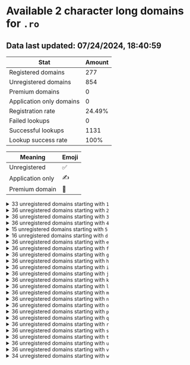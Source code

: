# Available 2 character long domains for `.ro`

## Data last updated: 07/24/2024, 18:40:59

|Stat|Amount|
|--|--|
|Registered domains|277|
|Unregistered domains|854|
|Premium domains|0|
|Application only domains|0|
|Registration rate|24.49%|
|Failed lookups|0|
|Successful lookups|1131|
|Lookup success rate|100%|


|Meaning|Emoji|
|--|--|
|Unregistered|:white_check_mark:|
|Application only|:writing_hand:|
|Premium domain|:gem:|

<details>
<summary>33 unregistered domains starting with <bold><code>1</code></bold></summary>

|Type|Domain|
|--|--|
|:white_check_mark:|`10.ro`|
|:white_check_mark:|`11.ro`|
|:white_check_mark:|`12.ro`|
|:white_check_mark:|`13.ro`|
|:white_check_mark:|`14.ro`|
|:white_check_mark:|`15.ro`|
|:white_check_mark:|`16.ro`|
|:white_check_mark:|`17.ro`|
|:white_check_mark:|`18.ro`|
|:white_check_mark:|`19.ro`|
|:white_check_mark:|`1d.ro`|
|:white_check_mark:|`1e.ro`|
|:white_check_mark:|`1f.ro`|
|:white_check_mark:|`1g.ro`|
|:white_check_mark:|`1h.ro`|
|:white_check_mark:|`1i.ro`|
|:white_check_mark:|`1j.ro`|
|:white_check_mark:|`1k.ro`|
|:white_check_mark:|`1l.ro`|
|:white_check_mark:|`1m.ro`|
|:white_check_mark:|`1n.ro`|
|:white_check_mark:|`1o.ro`|
|:white_check_mark:|`1p.ro`|
|:white_check_mark:|`1q.ro`|
|:white_check_mark:|`1r.ro`|
|:white_check_mark:|`1s.ro`|
|:white_check_mark:|`1t.ro`|
|:white_check_mark:|`1u.ro`|
|:white_check_mark:|`1v.ro`|
|:white_check_mark:|`1w.ro`|
|:white_check_mark:|`1x.ro`|
|:white_check_mark:|`1y.ro`|
|:white_check_mark:|`1z.ro`|
</details>
<details>
<summary>36 unregistered domains starting with <bold><code>2</code></bold></summary>

|Type|Domain|
|--|--|
|:white_check_mark:|`20.ro`|
|:white_check_mark:|`21.ro`|
|:white_check_mark:|`22.ro`|
|:white_check_mark:|`23.ro`|
|:white_check_mark:|`24.ro`|
|:white_check_mark:|`25.ro`|
|:white_check_mark:|`26.ro`|
|:white_check_mark:|`27.ro`|
|:white_check_mark:|`28.ro`|
|:white_check_mark:|`29.ro`|
|:white_check_mark:|`2a.ro`|
|:white_check_mark:|`2b.ro`|
|:white_check_mark:|`2c.ro`|
|:white_check_mark:|`2d.ro`|
|:white_check_mark:|`2e.ro`|
|:white_check_mark:|`2f.ro`|
|:white_check_mark:|`2g.ro`|
|:white_check_mark:|`2h.ro`|
|:white_check_mark:|`2i.ro`|
|:white_check_mark:|`2j.ro`|
|:white_check_mark:|`2k.ro`|
|:white_check_mark:|`2l.ro`|
|:white_check_mark:|`2m.ro`|
|:white_check_mark:|`2n.ro`|
|:white_check_mark:|`2o.ro`|
|:white_check_mark:|`2p.ro`|
|:white_check_mark:|`2q.ro`|
|:white_check_mark:|`2r.ro`|
|:white_check_mark:|`2s.ro`|
|:white_check_mark:|`2t.ro`|
|:white_check_mark:|`2u.ro`|
|:white_check_mark:|`2v.ro`|
|:white_check_mark:|`2w.ro`|
|:white_check_mark:|`2x.ro`|
|:white_check_mark:|`2y.ro`|
|:white_check_mark:|`2z.ro`|
</details>
<details>
<summary>36 unregistered domains starting with <bold><code>3</code></bold></summary>

|Type|Domain|
|--|--|
|:white_check_mark:|`30.ro`|
|:white_check_mark:|`31.ro`|
|:white_check_mark:|`32.ro`|
|:white_check_mark:|`33.ro`|
|:white_check_mark:|`34.ro`|
|:white_check_mark:|`35.ro`|
|:white_check_mark:|`36.ro`|
|:white_check_mark:|`37.ro`|
|:white_check_mark:|`38.ro`|
|:white_check_mark:|`39.ro`|
|:white_check_mark:|`3a.ro`|
|:white_check_mark:|`3b.ro`|
|:white_check_mark:|`3c.ro`|
|:white_check_mark:|`3d.ro`|
|:white_check_mark:|`3e.ro`|
|:white_check_mark:|`3f.ro`|
|:white_check_mark:|`3g.ro`|
|:white_check_mark:|`3h.ro`|
|:white_check_mark:|`3i.ro`|
|:white_check_mark:|`3j.ro`|
|:white_check_mark:|`3k.ro`|
|:white_check_mark:|`3l.ro`|
|:white_check_mark:|`3m.ro`|
|:white_check_mark:|`3n.ro`|
|:white_check_mark:|`3o.ro`|
|:white_check_mark:|`3p.ro`|
|:white_check_mark:|`3q.ro`|
|:white_check_mark:|`3r.ro`|
|:white_check_mark:|`3s.ro`|
|:white_check_mark:|`3t.ro`|
|:white_check_mark:|`3u.ro`|
|:white_check_mark:|`3v.ro`|
|:white_check_mark:|`3w.ro`|
|:white_check_mark:|`3x.ro`|
|:white_check_mark:|`3y.ro`|
|:white_check_mark:|`3z.ro`|
</details>
<details>
<summary>36 unregistered domains starting with <bold><code>4</code></bold></summary>

|Type|Domain|
|--|--|
|:white_check_mark:|`40.ro`|
|:white_check_mark:|`41.ro`|
|:white_check_mark:|`42.ro`|
|:white_check_mark:|`43.ro`|
|:white_check_mark:|`44.ro`|
|:white_check_mark:|`45.ro`|
|:white_check_mark:|`46.ro`|
|:white_check_mark:|`47.ro`|
|:white_check_mark:|`48.ro`|
|:white_check_mark:|`49.ro`|
|:white_check_mark:|`4a.ro`|
|:white_check_mark:|`4b.ro`|
|:white_check_mark:|`4c.ro`|
|:white_check_mark:|`4d.ro`|
|:white_check_mark:|`4e.ro`|
|:white_check_mark:|`4f.ro`|
|:white_check_mark:|`4g.ro`|
|:white_check_mark:|`4h.ro`|
|:white_check_mark:|`4i.ro`|
|:white_check_mark:|`4j.ro`|
|:white_check_mark:|`4k.ro`|
|:white_check_mark:|`4l.ro`|
|:white_check_mark:|`4m.ro`|
|:white_check_mark:|`4n.ro`|
|:white_check_mark:|`4o.ro`|
|:white_check_mark:|`4p.ro`|
|:white_check_mark:|`4q.ro`|
|:white_check_mark:|`4r.ro`|
|:white_check_mark:|`4s.ro`|
|:white_check_mark:|`4t.ro`|
|:white_check_mark:|`4u.ro`|
|:white_check_mark:|`4v.ro`|
|:white_check_mark:|`4w.ro`|
|:white_check_mark:|`4x.ro`|
|:white_check_mark:|`4y.ro`|
|:white_check_mark:|`4z.ro`|
</details>
<details>
<summary>15 unregistered domains starting with <bold><code>5</code></bold></summary>

|Type|Domain|
|--|--|
|:white_check_mark:|`5a.ro`|
|:white_check_mark:|`5b.ro`|
|:white_check_mark:|`5c.ro`|
|:white_check_mark:|`5d.ro`|
|:white_check_mark:|`5e.ro`|
|:white_check_mark:|`5f.ro`|
|:white_check_mark:|`5g.ro`|
|:white_check_mark:|`5h.ro`|
|:white_check_mark:|`5i.ro`|
|:white_check_mark:|`5j.ro`|
|:white_check_mark:|`5k.ro`|
|:white_check_mark:|`5l.ro`|
|:white_check_mark:|`5m.ro`|
|:white_check_mark:|`5n.ro`|
|:white_check_mark:|`5o.ro`|
</details>
<details>
<summary>16 unregistered domains starting with <bold><code>d</code></bold></summary>

|Type|Domain|
|--|--|
|:white_check_mark:|`d0.ro`|
|:white_check_mark:|`d1.ro`|
|:white_check_mark:|`d2.ro`|
|:white_check_mark:|`d3.ro`|
|:white_check_mark:|`d4.ro`|
|:white_check_mark:|`d5.ro`|
|:white_check_mark:|`d6.ro`|
|:white_check_mark:|`d7.ro`|
|:white_check_mark:|`d8.ro`|
|:white_check_mark:|`d9.ro`|
|:white_check_mark:|`du.ro`|
|:white_check_mark:|`dv.ro`|
|:white_check_mark:|`dw.ro`|
|:white_check_mark:|`dx.ro`|
|:white_check_mark:|`dy.ro`|
|:white_check_mark:|`dz.ro`|
</details>
<details>
<summary>36 unregistered domains starting with <bold><code>e</code></bold></summary>

|Type|Domain|
|--|--|
|:white_check_mark:|`e0.ro`|
|:white_check_mark:|`e1.ro`|
|:white_check_mark:|`e2.ro`|
|:white_check_mark:|`e3.ro`|
|:white_check_mark:|`e4.ro`|
|:white_check_mark:|`e5.ro`|
|:white_check_mark:|`e6.ro`|
|:white_check_mark:|`e7.ro`|
|:white_check_mark:|`e8.ro`|
|:white_check_mark:|`e9.ro`|
|:white_check_mark:|`ea.ro`|
|:white_check_mark:|`eb.ro`|
|:white_check_mark:|`ec.ro`|
|:white_check_mark:|`ed.ro`|
|:white_check_mark:|`ee.ro`|
|:white_check_mark:|`ef.ro`|
|:white_check_mark:|`eg.ro`|
|:white_check_mark:|`eh.ro`|
|:white_check_mark:|`ei.ro`|
|:white_check_mark:|`ej.ro`|
|:white_check_mark:|`ek.ro`|
|:white_check_mark:|`el.ro`|
|:white_check_mark:|`em.ro`|
|:white_check_mark:|`en.ro`|
|:white_check_mark:|`eo.ro`|
|:white_check_mark:|`ep.ro`|
|:white_check_mark:|`eq.ro`|
|:white_check_mark:|`er.ro`|
|:white_check_mark:|`es.ro`|
|:white_check_mark:|`et.ro`|
|:white_check_mark:|`eu.ro`|
|:white_check_mark:|`ev.ro`|
|:white_check_mark:|`ew.ro`|
|:white_check_mark:|`ex.ro`|
|:white_check_mark:|`ey.ro`|
|:white_check_mark:|`ez.ro`|
</details>
<details>
<summary>36 unregistered domains starting with <bold><code>f</code></bold></summary>

|Type|Domain|
|--|--|
|:white_check_mark:|`f0.ro`|
|:white_check_mark:|`f1.ro`|
|:white_check_mark:|`f2.ro`|
|:white_check_mark:|`f3.ro`|
|:white_check_mark:|`f4.ro`|
|:white_check_mark:|`f5.ro`|
|:white_check_mark:|`f6.ro`|
|:white_check_mark:|`f7.ro`|
|:white_check_mark:|`f8.ro`|
|:white_check_mark:|`f9.ro`|
|:white_check_mark:|`fa.ro`|
|:white_check_mark:|`fb.ro`|
|:white_check_mark:|`fc.ro`|
|:white_check_mark:|`fd.ro`|
|:white_check_mark:|`fe.ro`|
|:white_check_mark:|`ff.ro`|
|:white_check_mark:|`fg.ro`|
|:white_check_mark:|`fh.ro`|
|:white_check_mark:|`fi.ro`|
|:white_check_mark:|`fj.ro`|
|:white_check_mark:|`fk.ro`|
|:white_check_mark:|`fl.ro`|
|:white_check_mark:|`fm.ro`|
|:white_check_mark:|`fn.ro`|
|:white_check_mark:|`fo.ro`|
|:white_check_mark:|`fp.ro`|
|:white_check_mark:|`fq.ro`|
|:white_check_mark:|`fr.ro`|
|:white_check_mark:|`fs.ro`|
|:white_check_mark:|`ft.ro`|
|:white_check_mark:|`fu.ro`|
|:white_check_mark:|`fv.ro`|
|:white_check_mark:|`fw.ro`|
|:white_check_mark:|`fx.ro`|
|:white_check_mark:|`fy.ro`|
|:white_check_mark:|`fz.ro`|
</details>
<details>
<summary>36 unregistered domains starting with <bold><code>g</code></bold></summary>

|Type|Domain|
|--|--|
|:white_check_mark:|`g0.ro`|
|:white_check_mark:|`g1.ro`|
|:white_check_mark:|`g2.ro`|
|:white_check_mark:|`g3.ro`|
|:white_check_mark:|`g4.ro`|
|:white_check_mark:|`g5.ro`|
|:white_check_mark:|`g6.ro`|
|:white_check_mark:|`g7.ro`|
|:white_check_mark:|`g8.ro`|
|:white_check_mark:|`g9.ro`|
|:white_check_mark:|`ga.ro`|
|:white_check_mark:|`gb.ro`|
|:white_check_mark:|`gc.ro`|
|:white_check_mark:|`gd.ro`|
|:white_check_mark:|`ge.ro`|
|:white_check_mark:|`gf.ro`|
|:white_check_mark:|`gg.ro`|
|:white_check_mark:|`gh.ro`|
|:white_check_mark:|`gi.ro`|
|:white_check_mark:|`gj.ro`|
|:white_check_mark:|`gk.ro`|
|:white_check_mark:|`gl.ro`|
|:white_check_mark:|`gm.ro`|
|:white_check_mark:|`gn.ro`|
|:white_check_mark:|`go.ro`|
|:white_check_mark:|`gp.ro`|
|:white_check_mark:|`gq.ro`|
|:white_check_mark:|`gr.ro`|
|:white_check_mark:|`gs.ro`|
|:white_check_mark:|`gt.ro`|
|:white_check_mark:|`gu.ro`|
|:white_check_mark:|`gv.ro`|
|:white_check_mark:|`gw.ro`|
|:white_check_mark:|`gx.ro`|
|:white_check_mark:|`gy.ro`|
|:white_check_mark:|`gz.ro`|
</details>
<details>
<summary>36 unregistered domains starting with <bold><code>h</code></bold></summary>

|Type|Domain|
|--|--|
|:white_check_mark:|`h0.ro`|
|:white_check_mark:|`h1.ro`|
|:white_check_mark:|`h2.ro`|
|:white_check_mark:|`h3.ro`|
|:white_check_mark:|`h4.ro`|
|:white_check_mark:|`h5.ro`|
|:white_check_mark:|`h6.ro`|
|:white_check_mark:|`h7.ro`|
|:white_check_mark:|`h8.ro`|
|:white_check_mark:|`h9.ro`|
|:white_check_mark:|`ha.ro`|
|:white_check_mark:|`hb.ro`|
|:white_check_mark:|`hc.ro`|
|:white_check_mark:|`hd.ro`|
|:white_check_mark:|`he.ro`|
|:white_check_mark:|`hf.ro`|
|:white_check_mark:|`hg.ro`|
|:white_check_mark:|`hh.ro`|
|:white_check_mark:|`hi.ro`|
|:white_check_mark:|`hj.ro`|
|:white_check_mark:|`hk.ro`|
|:white_check_mark:|`hl.ro`|
|:white_check_mark:|`hm.ro`|
|:white_check_mark:|`hn.ro`|
|:white_check_mark:|`ho.ro`|
|:white_check_mark:|`hp.ro`|
|:white_check_mark:|`hq.ro`|
|:white_check_mark:|`hr.ro`|
|:white_check_mark:|`hs.ro`|
|:white_check_mark:|`ht.ro`|
|:white_check_mark:|`hu.ro`|
|:white_check_mark:|`hv.ro`|
|:white_check_mark:|`hw.ro`|
|:white_check_mark:|`hx.ro`|
|:white_check_mark:|`hy.ro`|
|:white_check_mark:|`hz.ro`|
</details>
<details>
<summary>36 unregistered domains starting with <bold><code>i</code></bold></summary>

|Type|Domain|
|--|--|
|:white_check_mark:|`i0.ro`|
|:white_check_mark:|`i1.ro`|
|:white_check_mark:|`i2.ro`|
|:white_check_mark:|`i3.ro`|
|:white_check_mark:|`i4.ro`|
|:white_check_mark:|`i5.ro`|
|:white_check_mark:|`i6.ro`|
|:white_check_mark:|`i7.ro`|
|:white_check_mark:|`i8.ro`|
|:white_check_mark:|`i9.ro`|
|:white_check_mark:|`ia.ro`|
|:white_check_mark:|`ib.ro`|
|:white_check_mark:|`ic.ro`|
|:white_check_mark:|`id.ro`|
|:white_check_mark:|`ie.ro`|
|:white_check_mark:|`if.ro`|
|:white_check_mark:|`ig.ro`|
|:white_check_mark:|`ih.ro`|
|:white_check_mark:|`ii.ro`|
|:white_check_mark:|`ij.ro`|
|:white_check_mark:|`ik.ro`|
|:white_check_mark:|`il.ro`|
|:white_check_mark:|`im.ro`|
|:white_check_mark:|`in.ro`|
|:white_check_mark:|`io.ro`|
|:white_check_mark:|`ip.ro`|
|:white_check_mark:|`iq.ro`|
|:white_check_mark:|`ir.ro`|
|:white_check_mark:|`is.ro`|
|:white_check_mark:|`it.ro`|
|:white_check_mark:|`iu.ro`|
|:white_check_mark:|`iv.ro`|
|:white_check_mark:|`iw.ro`|
|:white_check_mark:|`ix.ro`|
|:white_check_mark:|`iy.ro`|
|:white_check_mark:|`iz.ro`|
</details>
<details>
<summary>36 unregistered domains starting with <bold><code>j</code></bold></summary>

|Type|Domain|
|--|--|
|:white_check_mark:|`j0.ro`|
|:white_check_mark:|`j1.ro`|
|:white_check_mark:|`j2.ro`|
|:white_check_mark:|`j3.ro`|
|:white_check_mark:|`j4.ro`|
|:white_check_mark:|`j5.ro`|
|:white_check_mark:|`j6.ro`|
|:white_check_mark:|`j7.ro`|
|:white_check_mark:|`j8.ro`|
|:white_check_mark:|`j9.ro`|
|:white_check_mark:|`ja.ro`|
|:white_check_mark:|`jb.ro`|
|:white_check_mark:|`jc.ro`|
|:white_check_mark:|`jd.ro`|
|:white_check_mark:|`je.ro`|
|:white_check_mark:|`jf.ro`|
|:white_check_mark:|`jg.ro`|
|:white_check_mark:|`jh.ro`|
|:white_check_mark:|`ji.ro`|
|:white_check_mark:|`jj.ro`|
|:white_check_mark:|`jk.ro`|
|:white_check_mark:|`jl.ro`|
|:white_check_mark:|`jm.ro`|
|:white_check_mark:|`jn.ro`|
|:white_check_mark:|`jo.ro`|
|:white_check_mark:|`jp.ro`|
|:white_check_mark:|`jq.ro`|
|:white_check_mark:|`jr.ro`|
|:white_check_mark:|`js.ro`|
|:white_check_mark:|`jt.ro`|
|:white_check_mark:|`ju.ro`|
|:white_check_mark:|`jv.ro`|
|:white_check_mark:|`jw.ro`|
|:white_check_mark:|`jx.ro`|
|:white_check_mark:|`jy.ro`|
|:white_check_mark:|`jz.ro`|
</details>
<details>
<summary>36 unregistered domains starting with <bold><code>k</code></bold></summary>

|Type|Domain|
|--|--|
|:white_check_mark:|`k0.ro`|
|:white_check_mark:|`k1.ro`|
|:white_check_mark:|`k2.ro`|
|:white_check_mark:|`k3.ro`|
|:white_check_mark:|`k4.ro`|
|:white_check_mark:|`k5.ro`|
|:white_check_mark:|`k6.ro`|
|:white_check_mark:|`k7.ro`|
|:white_check_mark:|`k8.ro`|
|:white_check_mark:|`k9.ro`|
|:white_check_mark:|`ka.ro`|
|:white_check_mark:|`kb.ro`|
|:white_check_mark:|`kc.ro`|
|:white_check_mark:|`kd.ro`|
|:white_check_mark:|`ke.ro`|
|:white_check_mark:|`kf.ro`|
|:white_check_mark:|`kg.ro`|
|:white_check_mark:|`kh.ro`|
|:white_check_mark:|`ki.ro`|
|:white_check_mark:|`kj.ro`|
|:white_check_mark:|`kk.ro`|
|:white_check_mark:|`kl.ro`|
|:white_check_mark:|`km.ro`|
|:white_check_mark:|`kn.ro`|
|:white_check_mark:|`ko.ro`|
|:white_check_mark:|`kp.ro`|
|:white_check_mark:|`kq.ro`|
|:white_check_mark:|`kr.ro`|
|:white_check_mark:|`ks.ro`|
|:white_check_mark:|`kt.ro`|
|:white_check_mark:|`ku.ro`|
|:white_check_mark:|`kv.ro`|
|:white_check_mark:|`kw.ro`|
|:white_check_mark:|`kx.ro`|
|:white_check_mark:|`ky.ro`|
|:white_check_mark:|`kz.ro`|
</details>
<details>
<summary>36 unregistered domains starting with <bold><code>l</code></bold></summary>

|Type|Domain|
|--|--|
|:white_check_mark:|`l0.ro`|
|:white_check_mark:|`l1.ro`|
|:white_check_mark:|`l2.ro`|
|:white_check_mark:|`l3.ro`|
|:white_check_mark:|`l4.ro`|
|:white_check_mark:|`l5.ro`|
|:white_check_mark:|`l6.ro`|
|:white_check_mark:|`l7.ro`|
|:white_check_mark:|`l8.ro`|
|:white_check_mark:|`l9.ro`|
|:white_check_mark:|`la.ro`|
|:white_check_mark:|`lb.ro`|
|:white_check_mark:|`lc.ro`|
|:white_check_mark:|`ld.ro`|
|:white_check_mark:|`le.ro`|
|:white_check_mark:|`lf.ro`|
|:white_check_mark:|`lg.ro`|
|:white_check_mark:|`lh.ro`|
|:white_check_mark:|`li.ro`|
|:white_check_mark:|`lj.ro`|
|:white_check_mark:|`lk.ro`|
|:white_check_mark:|`ll.ro`|
|:white_check_mark:|`lm.ro`|
|:white_check_mark:|`ln.ro`|
|:white_check_mark:|`lo.ro`|
|:white_check_mark:|`lp.ro`|
|:white_check_mark:|`lq.ro`|
|:white_check_mark:|`lr.ro`|
|:white_check_mark:|`ls.ro`|
|:white_check_mark:|`lt.ro`|
|:white_check_mark:|`lu.ro`|
|:white_check_mark:|`lv.ro`|
|:white_check_mark:|`lw.ro`|
|:white_check_mark:|`lx.ro`|
|:white_check_mark:|`ly.ro`|
|:white_check_mark:|`lz.ro`|
</details>
<details>
<summary>36 unregistered domains starting with <bold><code>m</code></bold></summary>

|Type|Domain|
|--|--|
|:white_check_mark:|`m0.ro`|
|:white_check_mark:|`m1.ro`|
|:white_check_mark:|`m2.ro`|
|:white_check_mark:|`m3.ro`|
|:white_check_mark:|`m4.ro`|
|:white_check_mark:|`m5.ro`|
|:white_check_mark:|`m6.ro`|
|:white_check_mark:|`m7.ro`|
|:white_check_mark:|`m8.ro`|
|:white_check_mark:|`m9.ro`|
|:white_check_mark:|`ma.ro`|
|:white_check_mark:|`mb.ro`|
|:white_check_mark:|`mc.ro`|
|:white_check_mark:|`md.ro`|
|:white_check_mark:|`me.ro`|
|:white_check_mark:|`mf.ro`|
|:white_check_mark:|`mg.ro`|
|:white_check_mark:|`mh.ro`|
|:white_check_mark:|`mi.ro`|
|:white_check_mark:|`mj.ro`|
|:white_check_mark:|`mk.ro`|
|:white_check_mark:|`ml.ro`|
|:white_check_mark:|`mm.ro`|
|:white_check_mark:|`mn.ro`|
|:white_check_mark:|`mo.ro`|
|:white_check_mark:|`mp.ro`|
|:white_check_mark:|`mq.ro`|
|:white_check_mark:|`mr.ro`|
|:white_check_mark:|`ms.ro`|
|:white_check_mark:|`mt.ro`|
|:white_check_mark:|`mu.ro`|
|:white_check_mark:|`mv.ro`|
|:white_check_mark:|`mw.ro`|
|:white_check_mark:|`mx.ro`|
|:white_check_mark:|`my.ro`|
|:white_check_mark:|`mz.ro`|
</details>
<details>
<summary>36 unregistered domains starting with <bold><code>n</code></bold></summary>

|Type|Domain|
|--|--|
|:white_check_mark:|`n0.ro`|
|:white_check_mark:|`n1.ro`|
|:white_check_mark:|`n2.ro`|
|:white_check_mark:|`n3.ro`|
|:white_check_mark:|`n4.ro`|
|:white_check_mark:|`n5.ro`|
|:white_check_mark:|`n6.ro`|
|:white_check_mark:|`n7.ro`|
|:white_check_mark:|`n8.ro`|
|:white_check_mark:|`n9.ro`|
|:white_check_mark:|`na.ro`|
|:white_check_mark:|`nb.ro`|
|:white_check_mark:|`nc.ro`|
|:white_check_mark:|`nd.ro`|
|:white_check_mark:|`ne.ro`|
|:white_check_mark:|`nf.ro`|
|:white_check_mark:|`ng.ro`|
|:white_check_mark:|`nh.ro`|
|:white_check_mark:|`ni.ro`|
|:white_check_mark:|`nj.ro`|
|:white_check_mark:|`nk.ro`|
|:white_check_mark:|`nl.ro`|
|:white_check_mark:|`nm.ro`|
|:white_check_mark:|`nn.ro`|
|:white_check_mark:|`no.ro`|
|:white_check_mark:|`np.ro`|
|:white_check_mark:|`nq.ro`|
|:white_check_mark:|`nr.ro`|
|:white_check_mark:|`ns.ro`|
|:white_check_mark:|`nt.ro`|
|:white_check_mark:|`nu.ro`|
|:white_check_mark:|`nv.ro`|
|:white_check_mark:|`nw.ro`|
|:white_check_mark:|`nx.ro`|
|:white_check_mark:|`ny.ro`|
|:white_check_mark:|`nz.ro`|
</details>
<details>
<summary>36 unregistered domains starting with <bold><code>o</code></bold></summary>

|Type|Domain|
|--|--|
|:white_check_mark:|`o0.ro`|
|:white_check_mark:|`o1.ro`|
|:white_check_mark:|`o2.ro`|
|:white_check_mark:|`o3.ro`|
|:white_check_mark:|`o4.ro`|
|:white_check_mark:|`o5.ro`|
|:white_check_mark:|`o6.ro`|
|:white_check_mark:|`o7.ro`|
|:white_check_mark:|`o8.ro`|
|:white_check_mark:|`o9.ro`|
|:white_check_mark:|`oa.ro`|
|:white_check_mark:|`ob.ro`|
|:white_check_mark:|`oc.ro`|
|:white_check_mark:|`od.ro`|
|:white_check_mark:|`oe.ro`|
|:white_check_mark:|`of.ro`|
|:white_check_mark:|`og.ro`|
|:white_check_mark:|`oh.ro`|
|:white_check_mark:|`oi.ro`|
|:white_check_mark:|`oj.ro`|
|:white_check_mark:|`ok.ro`|
|:white_check_mark:|`ol.ro`|
|:white_check_mark:|`om.ro`|
|:white_check_mark:|`on.ro`|
|:white_check_mark:|`oo.ro`|
|:white_check_mark:|`op.ro`|
|:white_check_mark:|`oq.ro`|
|:white_check_mark:|`or.ro`|
|:white_check_mark:|`os.ro`|
|:white_check_mark:|`ot.ro`|
|:white_check_mark:|`ou.ro`|
|:white_check_mark:|`ov.ro`|
|:white_check_mark:|`ow.ro`|
|:white_check_mark:|`ox.ro`|
|:white_check_mark:|`oy.ro`|
|:white_check_mark:|`oz.ro`|
</details>
<details>
<summary>36 unregistered domains starting with <bold><code>p</code></bold></summary>

|Type|Domain|
|--|--|
|:white_check_mark:|`p0.ro`|
|:white_check_mark:|`p1.ro`|
|:white_check_mark:|`p2.ro`|
|:white_check_mark:|`p3.ro`|
|:white_check_mark:|`p4.ro`|
|:white_check_mark:|`p5.ro`|
|:white_check_mark:|`p6.ro`|
|:white_check_mark:|`p7.ro`|
|:white_check_mark:|`p8.ro`|
|:white_check_mark:|`p9.ro`|
|:white_check_mark:|`pa.ro`|
|:white_check_mark:|`pb.ro`|
|:white_check_mark:|`pc.ro`|
|:white_check_mark:|`pd.ro`|
|:white_check_mark:|`pe.ro`|
|:white_check_mark:|`pf.ro`|
|:white_check_mark:|`pg.ro`|
|:white_check_mark:|`ph.ro`|
|:white_check_mark:|`pi.ro`|
|:white_check_mark:|`pj.ro`|
|:white_check_mark:|`pk.ro`|
|:white_check_mark:|`pl.ro`|
|:white_check_mark:|`pm.ro`|
|:white_check_mark:|`pn.ro`|
|:white_check_mark:|`po.ro`|
|:white_check_mark:|`pp.ro`|
|:white_check_mark:|`pq.ro`|
|:white_check_mark:|`pr.ro`|
|:white_check_mark:|`ps.ro`|
|:white_check_mark:|`pt.ro`|
|:white_check_mark:|`pu.ro`|
|:white_check_mark:|`pv.ro`|
|:white_check_mark:|`pw.ro`|
|:white_check_mark:|`px.ro`|
|:white_check_mark:|`py.ro`|
|:white_check_mark:|`pz.ro`|
</details>
<details>
<summary>36 unregistered domains starting with <bold><code>q</code></bold></summary>

|Type|Domain|
|--|--|
|:white_check_mark:|`q0.ro`|
|:white_check_mark:|`q1.ro`|
|:white_check_mark:|`q2.ro`|
|:white_check_mark:|`q3.ro`|
|:white_check_mark:|`q4.ro`|
|:white_check_mark:|`q5.ro`|
|:white_check_mark:|`q6.ro`|
|:white_check_mark:|`q7.ro`|
|:white_check_mark:|`q8.ro`|
|:white_check_mark:|`q9.ro`|
|:white_check_mark:|`qa.ro`|
|:white_check_mark:|`qb.ro`|
|:white_check_mark:|`qc.ro`|
|:white_check_mark:|`qd.ro`|
|:white_check_mark:|`qe.ro`|
|:white_check_mark:|`qf.ro`|
|:white_check_mark:|`qg.ro`|
|:white_check_mark:|`qh.ro`|
|:white_check_mark:|`qi.ro`|
|:white_check_mark:|`qj.ro`|
|:white_check_mark:|`qk.ro`|
|:white_check_mark:|`ql.ro`|
|:white_check_mark:|`qm.ro`|
|:white_check_mark:|`qn.ro`|
|:white_check_mark:|`qo.ro`|
|:white_check_mark:|`qp.ro`|
|:white_check_mark:|`qq.ro`|
|:white_check_mark:|`qr.ro`|
|:white_check_mark:|`qs.ro`|
|:white_check_mark:|`qt.ro`|
|:white_check_mark:|`qu.ro`|
|:white_check_mark:|`qv.ro`|
|:white_check_mark:|`qw.ro`|
|:white_check_mark:|`qx.ro`|
|:white_check_mark:|`qy.ro`|
|:white_check_mark:|`qz.ro`|
</details>
<details>
<summary>36 unregistered domains starting with <bold><code>r</code></bold></summary>

|Type|Domain|
|--|--|
|:white_check_mark:|`r0.ro`|
|:white_check_mark:|`r1.ro`|
|:white_check_mark:|`r2.ro`|
|:white_check_mark:|`r3.ro`|
|:white_check_mark:|`r4.ro`|
|:white_check_mark:|`r5.ro`|
|:white_check_mark:|`r6.ro`|
|:white_check_mark:|`r7.ro`|
|:white_check_mark:|`r8.ro`|
|:white_check_mark:|`r9.ro`|
|:white_check_mark:|`ra.ro`|
|:white_check_mark:|`rb.ro`|
|:white_check_mark:|`rc.ro`|
|:white_check_mark:|`rd.ro`|
|:white_check_mark:|`re.ro`|
|:white_check_mark:|`rf.ro`|
|:white_check_mark:|`rg.ro`|
|:white_check_mark:|`rh.ro`|
|:white_check_mark:|`ri.ro`|
|:white_check_mark:|`rj.ro`|
|:white_check_mark:|`rk.ro`|
|:white_check_mark:|`rl.ro`|
|:white_check_mark:|`rm.ro`|
|:white_check_mark:|`rn.ro`|
|:white_check_mark:|`ro.ro`|
|:white_check_mark:|`rp.ro`|
|:white_check_mark:|`rq.ro`|
|:white_check_mark:|`rr.ro`|
|:white_check_mark:|`rs.ro`|
|:white_check_mark:|`rt.ro`|
|:white_check_mark:|`ru.ro`|
|:white_check_mark:|`rv.ro`|
|:white_check_mark:|`rw.ro`|
|:white_check_mark:|`rx.ro`|
|:white_check_mark:|`ry.ro`|
|:white_check_mark:|`rz.ro`|
</details>
<details>
<summary>36 unregistered domains starting with <bold><code>s</code></bold></summary>

|Type|Domain|
|--|--|
|:white_check_mark:|`s0.ro`|
|:white_check_mark:|`s1.ro`|
|:white_check_mark:|`s2.ro`|
|:white_check_mark:|`s3.ro`|
|:white_check_mark:|`s4.ro`|
|:white_check_mark:|`s5.ro`|
|:white_check_mark:|`s6.ro`|
|:white_check_mark:|`s7.ro`|
|:white_check_mark:|`s8.ro`|
|:white_check_mark:|`s9.ro`|
|:white_check_mark:|`sa.ro`|
|:white_check_mark:|`sb.ro`|
|:white_check_mark:|`sc.ro`|
|:white_check_mark:|`sd.ro`|
|:white_check_mark:|`se.ro`|
|:white_check_mark:|`sf.ro`|
|:white_check_mark:|`sg.ro`|
|:white_check_mark:|`sh.ro`|
|:white_check_mark:|`si.ro`|
|:white_check_mark:|`sj.ro`|
|:white_check_mark:|`sk.ro`|
|:white_check_mark:|`sl.ro`|
|:white_check_mark:|`sm.ro`|
|:white_check_mark:|`sn.ro`|
|:white_check_mark:|`so.ro`|
|:white_check_mark:|`sp.ro`|
|:white_check_mark:|`sq.ro`|
|:white_check_mark:|`sr.ro`|
|:white_check_mark:|`ss.ro`|
|:white_check_mark:|`st.ro`|
|:white_check_mark:|`su.ro`|
|:white_check_mark:|`sv.ro`|
|:white_check_mark:|`sw.ro`|
|:white_check_mark:|`sx.ro`|
|:white_check_mark:|`sy.ro`|
|:white_check_mark:|`sz.ro`|
</details>
<details>
<summary>36 unregistered domains starting with <bold><code>t</code></bold></summary>

|Type|Domain|
|--|--|
|:white_check_mark:|`t0.ro`|
|:white_check_mark:|`t1.ro`|
|:white_check_mark:|`t2.ro`|
|:white_check_mark:|`t3.ro`|
|:white_check_mark:|`t4.ro`|
|:white_check_mark:|`t5.ro`|
|:white_check_mark:|`t6.ro`|
|:white_check_mark:|`t7.ro`|
|:white_check_mark:|`t8.ro`|
|:white_check_mark:|`t9.ro`|
|:white_check_mark:|`ta.ro`|
|:white_check_mark:|`tb.ro`|
|:white_check_mark:|`tc.ro`|
|:white_check_mark:|`td.ro`|
|:white_check_mark:|`te.ro`|
|:white_check_mark:|`tf.ro`|
|:white_check_mark:|`tg.ro`|
|:white_check_mark:|`th.ro`|
|:white_check_mark:|`ti.ro`|
|:white_check_mark:|`tj.ro`|
|:white_check_mark:|`tk.ro`|
|:white_check_mark:|`tl.ro`|
|:white_check_mark:|`tm.ro`|
|:white_check_mark:|`tn.ro`|
|:white_check_mark:|`to.ro`|
|:white_check_mark:|`tp.ro`|
|:white_check_mark:|`tq.ro`|
|:white_check_mark:|`tr.ro`|
|:white_check_mark:|`ts.ro`|
|:white_check_mark:|`tt.ro`|
|:white_check_mark:|`tu.ro`|
|:white_check_mark:|`tv.ro`|
|:white_check_mark:|`tw.ro`|
|:white_check_mark:|`tx.ro`|
|:white_check_mark:|`ty.ro`|
|:white_check_mark:|`tz.ro`|
</details>
<details>
<summary>36 unregistered domains starting with <bold><code>u</code></bold></summary>

|Type|Domain|
|--|--|
|:white_check_mark:|`u0.ro`|
|:white_check_mark:|`u1.ro`|
|:white_check_mark:|`u2.ro`|
|:white_check_mark:|`u3.ro`|
|:white_check_mark:|`u4.ro`|
|:white_check_mark:|`u5.ro`|
|:white_check_mark:|`u6.ro`|
|:white_check_mark:|`u7.ro`|
|:white_check_mark:|`u8.ro`|
|:white_check_mark:|`u9.ro`|
|:white_check_mark:|`ua.ro`|
|:white_check_mark:|`ub.ro`|
|:white_check_mark:|`uc.ro`|
|:white_check_mark:|`ud.ro`|
|:white_check_mark:|`ue.ro`|
|:white_check_mark:|`uf.ro`|
|:white_check_mark:|`ug.ro`|
|:white_check_mark:|`uh.ro`|
|:white_check_mark:|`ui.ro`|
|:white_check_mark:|`uj.ro`|
|:white_check_mark:|`uk.ro`|
|:white_check_mark:|`ul.ro`|
|:white_check_mark:|`um.ro`|
|:white_check_mark:|`un.ro`|
|:white_check_mark:|`uo.ro`|
|:white_check_mark:|`up.ro`|
|:white_check_mark:|`uq.ro`|
|:white_check_mark:|`ur.ro`|
|:white_check_mark:|`us.ro`|
|:white_check_mark:|`ut.ro`|
|:white_check_mark:|`uu.ro`|
|:white_check_mark:|`uv.ro`|
|:white_check_mark:|`uw.ro`|
|:white_check_mark:|`ux.ro`|
|:white_check_mark:|`uy.ro`|
|:white_check_mark:|`uz.ro`|
</details>
<details>
<summary>36 unregistered domains starting with <bold><code>v</code></bold></summary>

|Type|Domain|
|--|--|
|:white_check_mark:|`v0.ro`|
|:white_check_mark:|`v1.ro`|
|:white_check_mark:|`v2.ro`|
|:white_check_mark:|`v3.ro`|
|:white_check_mark:|`v4.ro`|
|:white_check_mark:|`v5.ro`|
|:white_check_mark:|`v6.ro`|
|:white_check_mark:|`v7.ro`|
|:white_check_mark:|`v8.ro`|
|:white_check_mark:|`v9.ro`|
|:white_check_mark:|`va.ro`|
|:white_check_mark:|`vb.ro`|
|:white_check_mark:|`vc.ro`|
|:white_check_mark:|`vd.ro`|
|:white_check_mark:|`ve.ro`|
|:white_check_mark:|`vf.ro`|
|:white_check_mark:|`vg.ro`|
|:white_check_mark:|`vh.ro`|
|:white_check_mark:|`vi.ro`|
|:white_check_mark:|`vj.ro`|
|:white_check_mark:|`vk.ro`|
|:white_check_mark:|`vl.ro`|
|:white_check_mark:|`vm.ro`|
|:white_check_mark:|`vn.ro`|
|:white_check_mark:|`vo.ro`|
|:white_check_mark:|`vp.ro`|
|:white_check_mark:|`vq.ro`|
|:white_check_mark:|`vr.ro`|
|:white_check_mark:|`vs.ro`|
|:white_check_mark:|`vt.ro`|
|:white_check_mark:|`vu.ro`|
|:white_check_mark:|`vv.ro`|
|:white_check_mark:|`vw.ro`|
|:white_check_mark:|`vx.ro`|
|:white_check_mark:|`vy.ro`|
|:white_check_mark:|`vz.ro`|
</details>
<details>
<summary>34 unregistered domains starting with <bold><code>w</code></bold></summary>

|Type|Domain|
|--|--|
|:white_check_mark:|`w0.ro`|
|:white_check_mark:|`w1.ro`|
|:white_check_mark:|`w2.ro`|
|:white_check_mark:|`w3.ro`|
|:white_check_mark:|`w4.ro`|
|:white_check_mark:|`w5.ro`|
|:white_check_mark:|`w6.ro`|
|:white_check_mark:|`w7.ro`|
|:white_check_mark:|`wa.ro`|
|:white_check_mark:|`wb.ro`|
|:white_check_mark:|`wc.ro`|
|:white_check_mark:|`wd.ro`|
|:white_check_mark:|`we.ro`|
|:white_check_mark:|`wf.ro`|
|:white_check_mark:|`wg.ro`|
|:white_check_mark:|`wh.ro`|
|:white_check_mark:|`wi.ro`|
|:white_check_mark:|`wj.ro`|
|:white_check_mark:|`wk.ro`|
|:white_check_mark:|`wl.ro`|
|:white_check_mark:|`wm.ro`|
|:white_check_mark:|`wn.ro`|
|:white_check_mark:|`wo.ro`|
|:white_check_mark:|`wp.ro`|
|:white_check_mark:|`wq.ro`|
|:white_check_mark:|`wr.ro`|
|:white_check_mark:|`ws.ro`|
|:white_check_mark:|`wt.ro`|
|:white_check_mark:|`wu.ro`|
|:white_check_mark:|`wv.ro`|
|:white_check_mark:|`ww.ro`|
|:white_check_mark:|`wx.ro`|
|:white_check_mark:|`wy.ro`|
|:white_check_mark:|`wz.ro`|
</details>